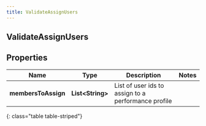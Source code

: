 ```yaml
---
title: ValidateAssignUsers
---
```

## ValidateAssignUsers


## Properties

| Name | Type | Description | Notes |
| ------------ | ------------- | ------------- | ------------- |
| **membersToAssign** | <!----><!---->**List&lt;String&gt;**<!----> | List of user ids to assign to a performance profile |  |
{: class="table table-striped"}



